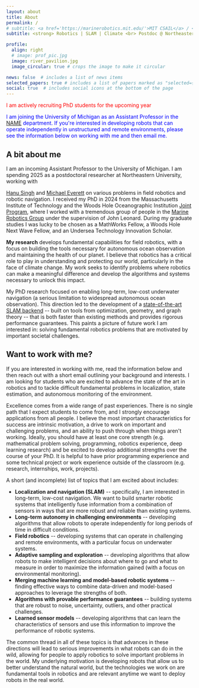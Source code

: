 ```yaml
---
layout: about
title: About
permalink: /
# subtitle: <a href='https://marinerobotics.mit.edu/'>MIT CSAIL</a> / <a href='https://www.whoi.edu/'>WHOI</a>
subtitle: <strong> Robotics | SLAM | Climate <br> Postdoc @ Northeastern <br> Incoming Faculty @ University of Michigan </strong>

profile:
  align: right
  # image: prof_pic.jpg
  image: river_pavilion.jpg
  image_circular: true # crops the image to make it circular

news: false  # includes a list of news items
selected_papers: true # includes a list of papers marked as "selected={true}"
social: true  # includes social icons at the bottom of the page
---
```


<span style="color:red;"> I am actively recruiting PhD students for the upcoming year </span>

<p style="color:blue;">
I am joining the University of Michigan as an Assistant Professor in the <a
href="https://name.engin.umich.edu/">NAME</a> department.  If you're interested
in developing robots that can operate independently in unstructured and remote
environments, please see the information below on working with me and then email
me.
</p>

## A bit about me

I am an incoming Assistant Professor to the University of Michigan.  I am
spending 2025 as a postdoctoral researcher at Northeastern University, working
with
<!-- Hanu Singh and Michael Everett -->
<a href="https://www.ece.neu.edu/people/singh-hanumant">Hanu Singh</a> and
<a href="https://www.ece.neu.edu/people/everett-michael">Michael Everett</a>
on various problems in field robotics and robotic navigation.
I received my PhD in 2024 from the Massachusetts Institute of Technology
and the Woods Hole Oceanographic Institution <a href="https://mit.whoi.edu/">
Joint Program</a>, where I worked with a tremendous group of people in the
<a href="http://marinerobotics.mit.edu">Marine Robotics Group</a> under the
supervision of John Leonard. During my graduate studies I was lucky to be chosen
as a MathWorks Fellow, a Woods Hole Next Wave Fellow, and an Undersea Technology
Innovation Scholar.

**My research** develops fundamental capabilities for field
robotics, with a focus on building the tools necessary for autonomous ocean
observation and maintaining the health of our planet. I believe that robotics
has a critical role to play in understanding and protecting our world, particularly
in the face of climate change. My work seeks to identify problems where robotics
can make a meaningful difference and develop the algorithms and systems necessary to
unlock this impact.

My PhD research focused on enabling long-term, low-cost underwater navigation (a
serious limitation to widespread autonomous ocean observation). This direction
led to the development of a
<a href="https://arxiv.org/abs/2302.11614">state-of-the-art SLAM backend</a> --
built on tools from optimization, geometry, and graph theory -- that is both
faster than existing methods and provides rigorous performance guarantees. This
paints a picture of future work I am interested in: solving fundamental robotics
problems that are motivated by important societal challenges.

## Want to work with me?

If you are interested in working with me, read the information below and then
reach out with a short email outlining your background and interests. I am
looking for students who are excited to advance the state of the art in
robotics and to tackle difficult fundamental problems in localization, state
estimation, and autonomous monitoring of the environment.

Excellence comes from a wide range of past experiences. There is no single path
that I expect students to come from, and I strongly encourage applications from
all people.  I believe the most important characteristics for success are
intrinsic motivation, a drive to work on important and challenging problems, and
an ability to push through when things aren't working.  Ideally, you should have
at least one core strength (e.g.  mathematical problem solving, programming,
robotics experience, deep learning research) and be excited to develop
additional strengths over the course of your PhD. It is helpful to have prior
programming experience and some technical project or work experience outside of
the classroom (e.g. research, internships, work, projects).

A short (and incomplete) list of topics that I am excited about includes:
- **Localization and navigation (SLAM)** -- specifically, I am interested in
  long-term, low-cost navigation. We want to build smarter robotic systems that
  intelligently fuse information from a combination of sensors in ways that are
  more robust and reliable than existing systems.
- **Long-term autonomy in challenging environments** -- developing
  algorithms that allow robots to operate independently for long periods of time
  in difficult conditions.
- **Field robotics** -- developing systems that can operate in challenging and
  remote environments, with a particular focus on underwater systems.
- **Adaptive sampling and exploration** -- developing algorithms that allow robots
  to make intelligent decisions about where to go and what to measure in order
  to maximize the information gained (with a focus on environmental monitoring).
- **Merging machine learning and model-based robotic systems** -- finding
  effective ways to combine data-driven and model-based approaches to leverage
  the strengths of both.
- **Algorithms with provable performance guarantees** -- building systems
  that are robust to noise, uncertainty, outliers, and other practical challenges.
- **Learned sensor models** -- developing algorithms that can learn the
  characteristics of sensors and use this information to improve the performance
  of robotic systems.

The common thread in all of these topics is that advances in these directions
will lead to serious improvements in what robots can do in the wild, allowing
for people to apply robotics to solve important problems in the world. My
underlying motivation is developing robots that allow us to better understand
the natural world, but the technologies we work on are fundamental tools in robotics
and are relevant anytime we want to deploy robots in the real world.
